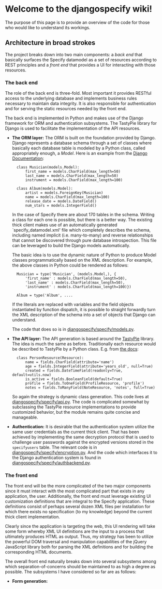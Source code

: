 # Welcome to the djangospecify wiki!

The purpose of this page is to provide an overview of the code for those who would like to understand its workings.

## Architecture in broad strokes

The project breaks down into two main components: a _back end_ that basically surfaces the Specify datamodel as a set of resources according to REST principles and a _front end_ that provides a UI for interacting with those resources.

### The back end

The role of the back end is three-fold. Most important it provides RESTful access to the underlying database and implements business rules necessary to maintain data integrity. It is also responsible for authentication and for serving the static resources needed by the front end.

The back end is implemented in Python and makes use of the Django framework for ORM and authentication subsystems. The TastyPie library for Django is used to facilitate the implementation of the API resources.

* **The ORM layer:**
    The ORM is built on the foundation provided by Django. Django represents a database schema through a set of classes where basically each database table is modeled by a Python class, called appropriately enough, a _Model_. Here is an example from the [Django Documentation](https://docs.djangoproject.com/en/1.3/topics/db/models/):

        class Musician(models.Model):
            first_name = models.CharField(max_length=50)
            last_name = models.CharField(max_length=50)
            instrument = models.CharField(max_length=100)

        class Album(models.Model):
            artist = models.ForeignKey(Musician)
            name = models.CharField(max_length=100)
            release_date = models.DateField()
            num_stars = models.IntegerField()

    In the case of Specify there are about 170 tables in the schema. Writing a class for each one is possible, but there is a better way. The existing thick client makes use of an automatically generated `specify_datamodel.xml' file which completely describes the schema, including named implicit (i.e. many-to-many) and reverse relationships that cannot be discovered through pure database introspection. This file can be leveraged to build the Django models automatically.

    The basic idea is to use the dynamic nature of Python to produce Model classes programmatically based on the XML description. For example, the above classes in Python could be rendered as follows:

        Musician = type('Musician', (models.Model,), {
            'first_name' : models.CharField(max_length=50),
            'last_name' : models.CharField(max_length=50),
            'instrument' : models.CharField(max_length=100)})

        Album = type('Album', ....

    If the literals are replaced with variables and the field objects instantiated by function dispatch, it is possible to straight forwardly turn the XML description of the schema into a set of objects that Django can understand.

    The code that does so is in [djangospecify/specify/models.py](https://github.com/benanhalt/djangospecify/blob/master/specify/models.py).

* **The API layer:**
    The API generation is based around the [TastyPie](https://github.com/toastdriven/django-tastypie) library. The idea is much the same as before. Traditionally each resource would be described to TastyPie by a Python class. E.g. from [the docs](http://django-tastypie.readthedocs.org/en/latest/fields.html):

        class PersonResource(Resource):
            name = fields.CharField(attribute='name')
            age = fields.IntegerField(attribute='years_old', null=True)
            created = fields.DateTimeField(readonly=True, default=utils.now)
            is_active = fields.BooleanField(default=True)
            profile = fields.ToOneField(ProfileResource, 'profile')
            notes = fields.ToManyField(NoteResource, 'notes', full=True)

    So again the strategy is dynamic class generation. This code lives at [djangospecify/specify/api.py](https://github.com/benanhalt/djangospecify/blob/master/specify/api.py). The code is complicated somewhat by subclassing the TastyPie resource implementations to provide customized behavior, but the module remains quite concise and manageable.

* **Authentication:**
     It is desirable that the authentication system utilize the same user credentials as the current thick client. That has been achieved by implementing the same decryption protocol that is used to challenge user passwords against the encrypted versions stored in the `specifyusers` table. The relevant code is in [djangospecify/specify/encryption.py](https://github.com/benanhalt/djangospecify/blob/master/specify/encryption.py). And the code which interfaces it to the Django authentication system is found in [djangospecify/specify/authbackend.py](https://github.com/benanhalt/djangospecify/blob/master/specify/authbackend.py).

### The front end

The front end will be the more complicated of the two major components since it must interact with the most complicated part that exists in any application, the user. Additionally, the front end must leverage existing UI customization definitions that are integral to the Specify application. These definitions consist of perhaps several dozen XML files per installation for which there exists no specification (to my knowledge) beyond the current thick client implementation.

Clearly since the application is targeting the web, this UI rendering will take some form whereby XML UI definitions are the input to a process that ultimately produces HTML as output. Thus, my strategy has been to utilize the powerful DOM traversal and manipulation capabilities of the jQuery JavaScript library both for parsing the XML definitions and for building the corresponding HTML documents.

The overall front end naturally breaks down into several subsystems among which separation-of-concerns should be maintained to as high a degree as possible. The subsystems I have considered so far are as follows:

* **Form generation:**